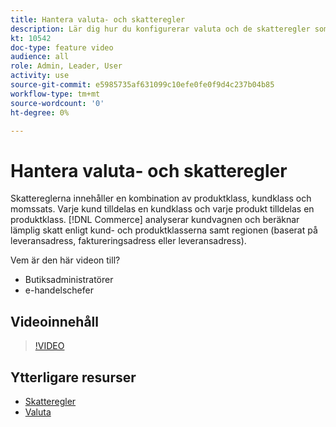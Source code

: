 ```yaml
---
title: Hantera valuta- och skatteregler
description: Lär dig hur du konfigurerar valuta och de skatteregler som [!DNL Commerce] använder för att beräkna lämplig skatt enligt kund- och produktklasserna.
kt: 10542
doc-type: feature video
audience: all
role: Admin, Leader, User
activity: use
source-git-commit: e5985735af631099c10efe0fe0f9d4c237b04b85
workflow-type: tm+mt
source-wordcount: '0'
ht-degree: 0%

---
```


# Hantera valuta- och skatteregler

Skattereglerna innehåller en kombination av produktklass, kundklass och momssats. Varje kund tilldelas en kundklass och varje produkt tilldelas en produktklass. [!DNL Commerce] analyserar kundvagnen och beräknar lämplig skatt enligt kund- och produktklasserna samt regionen (baserat på leveransadress, faktureringsadress eller leveransadress).

Vem är den här videon till?

- Butiksadministratörer
- e-handelschefer

## Videoinnehåll

>[!VIDEO](https://video.tv.adobe.com/v/343657?quality=12&learn=on)

## Ytterligare resurser

- [Skatteregler](https://docs.magento.com/user-guide/tax/tax-rules.html)
- [Valuta](https://docs.magento.com/user-guide/stores/currency.html)
